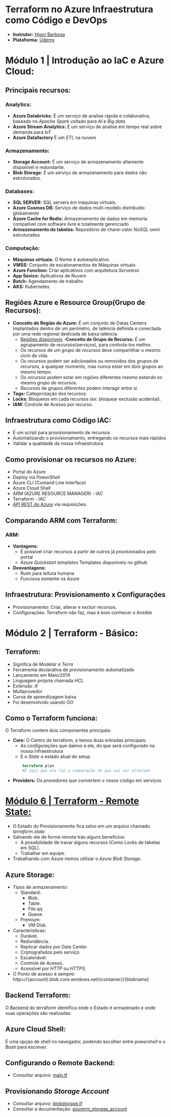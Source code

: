 # Terraform no Azure Infraestrutura como Código e DevOps
- **Instrutor:** [Higor Barbosa](https://www.linkedin.com/in/higor-barbosa/)
- **Plataforma:** [Udemy](https://www.udemy.com/course/terraformazure/)

# Módulo 1 | Introdução ao IaC e Azure Cloud:

## Principais recursos:

### Analytics:

- **Azure Databricks:** É um serviço de analise rápida e colaborativa, baseado no *Apache Spark* voltado para *AI* e *Big data*
- **Azure Stream Analytics:** É um serviço de analise em tempo real sobre demanda para *IoT*
- **Azure Datafactory** É um *ETL* na nuvem

### Armazenamento:

- **Storage Account:** É um serviço de armazenamento altamente disponível e redundante.
- **Blob Storage:** É um serviço de armazenamento para dados não estruturados.

### Databases:

- **SQL SERVER:** SQL servers em máquinas virtuais.
- **Azure Cosmos DB:** Serviço de dados multi-modelo distribuído globalmente
- **Azure Cache for Redis:** Armazenamento de dados em memoria compatível com software livre e totalmente gerenciado
- **Armazenamento de tabelas:** Repositório de chave-valor *NoSQL* semi estruturados

### Computação:

- **Máquinas virtuais:** O Nome é autoexplicativo.
- **VMSS:** Conjunto de escalonamentos de Máquinas virtuais
- **Azure Function:** Criar aplicativos com arquitetura *Serveless*
- **App Sevice:** Aplicativos de Nuvem
- **Batch:** Agendamento de trabalho
- **AKS:** Kubernetes

## Regiões Azure e Resource Group(Grupo de Recursos):

- **Conceito de Região do Azure:** É um conjunto de Datas Centers implantados dentro de um perímetro, de latência definida e conectada por uma rede regional dedicada de baixa latência.
    - [Regiões disponíveis](https://docs.microsoft.com/pt-br/azure/availability-zones/az-overview)
-**Conceito de Grupo de Recurso:** É um agrupamento de *recursos*(serviços), para controla-los melhor.
    - Os *recursos* de um *grupo de recursos* deve compartilhar o mesmo ciclo de vida.
    - Os *recursos* podem ser adicionados ou removidos dos *grupos de recursos*, a qualquer momento, mas nunca estar em dois grupos ao mesmo tempo.
    - Os *recursos* podem estar em *regiões* diferentes mesmo estando no mesmo *grupo de recursos*.
    - *Recursos* de grupos diferentes podem interagir entre sí. 
- **Tags:** Categorização dos recursos.
- **Locks:** Bloqueios em cada recursos (ex: bloquear exclusão acidental).
- **IAM:** Controle de Acesso por recurso.

## Infraestrutura como Código IAC:

- É um script para provisionamento de recursos
- Automatizando o provisionamento, entregando os recursos mais rápidos
- Validar a qualidade da nossa infraestrutura



## Como provisionar os recursos no Azure:

- Portal do Azure
- Deploy via *PowerShell*
- Azure CLI (Comand Line Interface)
- Azure Cloud Shell
- ARM (AZURE RESOURCE MANAGER) - IAC
- Terraform - IAC
- [API REST do Azure](https://docs.microsoft.com/en-us/rest/api/) via requisições.

## Comparando ARM com Terraform:

### **ARM:**

- **Vantagens:**
    - É possível criar recursos a partir de outros já provisionados pelo portal
    - *Azure Quickstart templates* Templates disponíveis no github
- **Desvantagens:**
    - Ruim para leitura humana
    - Funciona somente na Azure


## Infraestrutura: Provisionamento x Configurações

- Provisionamento: Criar, alterar e excluir recursos.
- Configurações: Terraform não faz, mas é bom conhecer o *Ansible*

# Módulo 2 | Terraform - Básico:

## Terraform:

- Significa de *Modelar a Terra*
- Ferramenta declarativa de provisionamento automatizado
- Lançamento em Maio/2014
- Linguagem própria chamada *HCL*
- Extensão .tf
- Multiprovedor
- Curva de aprendizagem baixa
- Foi desenvolvido usando *GO*

## Como o Terraform funciona:

O Terraform contem dois componentes principais:

- **Core:** O Centro do terraform, e temos duas entradas principais:
    - As *configurações* que damos a ele, do que será configurado na nossa infraestrutura
    - E o *State* o estado atual do setup
    ~~~terraform
        terraform plan
        #É aqui que ele faz a comparação do que vai ser alterado
    ~~~
- **Providers:** Os provedores que convertem o nosso código em serviços

# [Módulo 6 | Terraform - Remote State:](./6-Remote%20State/)

- O Estado do Provisionamento fica salvo em um arquivo chamado *terraform.state*
- Salvando ele de forma remota trás alguns benefícios:
    - A possibilidade de travar alguns recursos (Como Locks de tabelas em SQL).
    - Trabalhar em equipe.
- Trabalhando com Azure iremos utilizar o *Azure Blob Storage*.

## Azure Storage:

- Tipos de armazenamento:
    - Standard:
        - Blob.
        - Table.
        - File.qq
        - Queue.
    - Premium:
        - VM Disk.
- Características:
    - Durável.
    - Redundância.
    - Replicar dados por Data Center.
    - Criptografados pelo serviço.
    - Escalonável.
    - Controle de Acesso.
    - Acessível por *HTTP* ou *HTTPS*.
- O Ponto de acesso é sempre: http>//{account}.blob.core.windows.net/{container}/{blobname}

## Backend Terraform:
O Backend do terraform identifica onde o Estado é armazenado e onde suas operações são realizadas.

## Azure Cloud Shell:
É uma opção de shell no navegador, podendo escolher entre *powershell* e o *Bash* para escrever.

## Configurando o Remote Backend:
- Consultar arquivo: [main.tf](./6-Remote%20State/main.tf)
## Provisionando *Storage Account*
- Consultar arquivo: [blobstorage.tf](./6-Remote%20State/blobstorage.tf)
- Consultar a documentação: [azurerm_storage_account](https://registry.terraform.io/providers/hashicorp/azurerm/latest/docs/resources/storage_account)